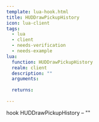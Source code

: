 ```yaml
---
template: lua-hook.html
title: HUDDrawPickupHistory
icon: lua-client
tags:
  - lua
  - client
  - needs-verification
  - needs-example
lua:
  function: HUDDrawPickupHistory
  realm: client
  description: ""
  arguments:
  
  returns:
    
---
```


<div class="lua__search__keywords">
hook HUDDrawPickupHistory &#x2013; ""
</div>
